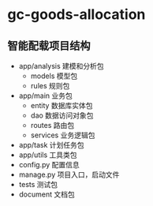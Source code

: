 # gc-goods-allocation

## 智能配载项目结构

- app/analysis 建模和分析包 
  - models 模型包
  - rules 规则包
- app/main 业务包
  - entity 数据库实体包
  - dao 数据访问对象包
  - routes 路由包
  - services 业务逻辑包
- app/task 计划任务包
- app/utils 工具类包
- config.py 配置信息
- manage.py 项目入口，启动文件
- tests 测试包
- document 文档包